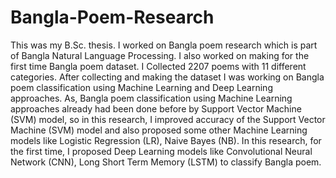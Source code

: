 # Bangla-Poem-Research

This was my B.Sc. thesis. I worked on Bangla poem research which is part of Bangla Natural Language Processing. I also worked on making for the first time Bangla poem dataset. I Collected 2207 poems with 11 different categories. After collecting and making the dataset I was working on Bangla poem classification using Machine Learning and Deep Learning approaches. As, Bangla poem classification using Machine Learning approaches already had been done before by Support Vector Machine (SVM) model, so in this research, I improved accuracy of the Support Vector Machine (SVM) model and also proposed some other Machine Learning models like Logistic Regression (LR), Naive Bayes (NB). In this research, for the first time, I proposed Deep Learning models like Convolutional Neural Network (CNN), Long Short Term Memory (LSTM) to classify Bangla poem.
